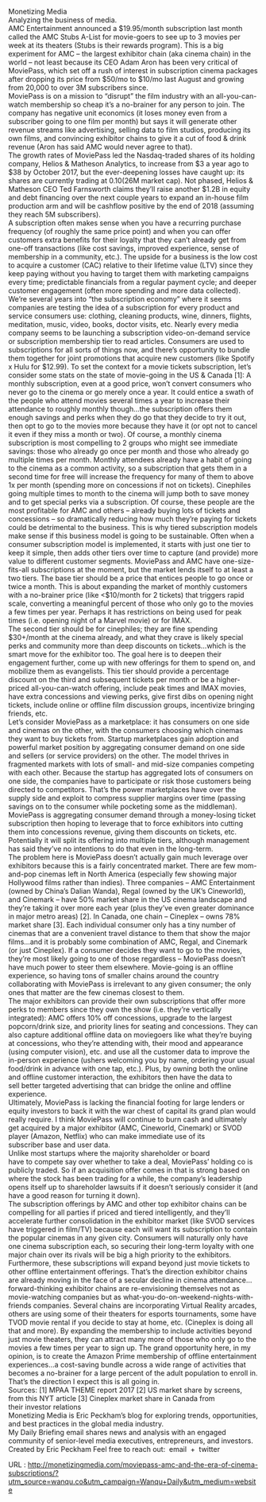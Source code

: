   Monetizing Media  
    Analyzing the business of media.  
    AMC Entertainment announced a $19.95/month subscription last month called the AMC Stubs A-List for movie-goers to see up to 3 movies per week at its theaters (Stubs is their rewards program). This is a big experiment for AMC – the largest exhibitor chain (aka cinema chain) in the world – not least because its CEO Adam Aron has been very critical of MoviePass, which set off a rush of interest in subscription cinema packages after dropping its price from $50/mo to $10/mo last August and growing from 20,000 to over 3M subscribers since.  
    MoviePass is on a mission to “disrupt” the film industry with an all-you-can-watch membership so cheap it’s a no-brainer for any person to join. The company has negative unit economics (it loses money even from a subscriber going to one film per month) but says it will generate other revenue streams like advertising, selling data to film studios, producing its own films, and convincing exhibitor chains to give it a cut of food & drink revenue (Aron has said AMC would never agree to that).  
    The growth rates of MoviePass led the Nasdaq-traded shares of its holding company, Helios & Matheson Analytics, to increase from $3 a year ago to $38 by October 2017, but the ever-deepening losses have caught up: its shares are currently trading at $0.10 ($26M market cap). Not phased, Helios & Matheson CEO Ted Farnsworth claims they’ll raise another $1.2B in equity and debt financing over the next couple years to expand an in-house film production arm and will be cashflow positive by the end of 2018 (assuming they reach 5M subscribers).  
    A subscription often makes sense when you have a recurring purchase frequency (of roughly the same price point) and when you can offer customers extra benefits for their loyalty that they can’t already get from one-off transactions (like cost savings, improved experience, sense of membership in a community, etc.). The upside for a business is the low cost to acquire a customer (CAC) relative to their lifetime value (LTV) since they keep paying without you having to target them with marketing campaigns every time; predictable financials from a regular payment cycle; and deeper customer engagement (often more spending and more data collected).  
    We’re several years into “the subscription economy” where it seems companies are testing the idea of a subscription for every product and service consumers use: clothing, cleaning products, wine, dinners, flights, meditation, music, video, books, doctor visits, etc. Nearly every media company seems to be launching a subscription video-on-demand service or subscription membership tier to read articles. Consumers are used to subscriptions for all sorts of things now, and there’s opportunity to bundle them together for joint promotions that acquire new customers (like Spotify x Hulu for $12.99).  
    To set the context for a movie tickets subscription, let’s consider some stats on the state of movie-going in the US & Canada [1]:  
    A monthly subscription, even at a good price, won’t convert consumers who never go to the cinema or go merely once a year. It could entice a swath of the people who attend movies several times a year to increase their attendance to roughly monthly though…the subscription offers them enough savings and perks when they do go that they decide to try it out, then opt to go to the movies more because they have it (or opt not to cancel it even if they miss a month or two).  
    Of course, a monthly cinema subscription is most compelling to 2 groups who might see immediate savings: those who already go once per month and those who already go multiple times per month. Monthly attendees already have a habit of going to the cinema as a common activity, so a subscription that gets them in a second time for free will increase the frequency for many of them to above 1x per month (spending more on concessions if not on tickets).  
    Cinephiles going multiple times to month to the cinema will jump both to save money and to get special perks via a subscription. Of course, these people are the most profitable for AMC and others – already buying lots of tickets and concessions – so dramatically reducing how much they’re paying for tickets could be detrimental to the business.  
    This is why tiered subscription models make sense if this business model is going to be sustainable. Often when a consumer subscription model is implemented, it starts with just one tier to keep it simple, then adds other tiers over time to capture (and provide) more value to different customer segments. MoviePass and AMC have one-size-fits-all subscriptions at the moment, but the market lends itself to at least a two tiers. The base tier should be a price that entices people to go once or twice a month. This is about expanding the market of monthly customers with a no-brainer price (like <$10/month for 2 tickets) that triggers rapid scale, converting a meaningful percent of those who only go to the movies a few times per year. Perhaps it has restrictions on being used for peak times (i.e. opening night of a Marvel movie) or for IMAX.  
    The second tier should be for cinephiles; they are fine spending $30+/month at the cinema already, and what they crave is likely special perks and community more than deep discounts on tickets…which is the smart move for the exhibitor too. The goal here is to deepen their engagement further, come up with new offerings for them to spend on, and mobilize them as evangelists. This tier should provide a percentage discount on the third and subsequent tickets per month or be a higher-priced all-you-can-watch offering, include peak times and IMAX movies, have extra concessions and viewing perks, give first dibs on opening night tickets, include online or offline film discussion groups, incentivize bringing friends, etc.  
    Let’s consider MoviePass as a marketplace: it has consumers on one side and cinemas on the other, with the consumers choosing which cinemas they want to buy tickets from. Startup marketplaces gain adoption and powerful market position by aggregating consumer demand on one side and sellers (or service providers) on the other. The model thrives in fragmented markets with lots of small- and mid-size companies competing with each other. Because the startup has aggregated lots of consumers on one side, the companies have to participate or risk those customers being directed to competitors. That’s the power marketplaces have over the supply side and exploit to compress supplier margins over time (passing savings on to the consumer while pocketing some as the middleman). MoviePass is aggregating consumer demand through a money-losing ticket subscription then hoping to leverage that to force exhibitors into cutting them into concessions revenue, giving them discounts on tickets, etc. Potentially it will split its offering into multiple tiers, although management has said they’ve no intentions to do that even in the long-term.  
    The problem here is MoviePass doesn’t actually gain much leverage over exhibitors because this is a fairly concentrated market. There are few mom-and-pop cinemas left in North America (especially few showing major Hollywood films rather than indies). Three companies – AMC Entertainment (owned by China’s Dalian Wanda), Regal (owned by the UK’s Cineworld), and Cinemark – have 50% market share in the US cinema landscape and they’re taking it over more each year (plus they’ve even greater dominance in major metro areas) [2]. In Canada, one chain – Cineplex – owns 78% market share [3]. Each individual consumer only has a tiny number of cinemas that are a convenient travel distance to them that show the major films…and it is probably some combination of AMC, Regal, and Cinemark (or just Cineplex). If a consumer decides they want to go to the movies, they’re most likely going to one of those regardless – MoviePass doesn’t have much power to steer them elsewhere. Movie-going is an offline experience, so having tons of smaller chains around the country collaborating with MoviePass is irrelevant to any given consumer; the only ones that matter are the few cinemas closest to them.  
    The major exhibitors can provide their own subscriptions that offer more perks to members since they own the show (i.e. they’re vertically integrated): AMC offers 10% off concessions, upgrade to the largest popcorn/drink size, and priority lines for seating and concessions. They can also capture additional offline data on moviegoers like what they’re buying at concessions, who they’re attending with, their mood and appearance (using computer vision), etc. and use all the customer data to improve the in-person experience (ushers welcoming you by name, ordering your usual food/drink in advance with one tap, etc.). Plus, by owning both the online and offline customer interaction, the exhibitors then have the data to sell better targeted advertising that can bridge the online and offline experience.  
    Ultimately, MoviePass is lacking the financial footing for large lenders or equity investors to back it with the war chest of capital its grand plan would really require. I think MoviePass will continue to burn cash and ultimately get acquired by a major exhibitor (AMC, Cineworld, Cinemark) or SVOD player (Amazon, Netflix) who can make immediate use of its subscriber base and user data.  
    Unlike most startups where the majority shareholder or board have to compete say over whether to take a deal, MoviePass’ holding co is publicly traded. So if an acquisition offer comes in that is strong based on where the stock has been trading for a while, the company’s leadership opens itself up to shareholder lawsuits if it doesn’t seriously consider it (and have a good reason for turning it down).  
    The subscription offerings by AMC and other top exhibitor chains can be compelling for all parties if priced and tiered intelligently, and they’ll accelerate further consolidation in the exhibitor market (like SVOD services have triggered in film/TV) because each will want its subscription to contain the popular cinemas in any given city. Consumers will naturally only have one cinema subscription each, so securing their long-term loyalty with one major chain over its rivals will be big a high priority to the exhibitors.  
    Furthermore, these subscriptions will expand beyond just movie tickets to other offline entertainment offerings. That’s the direction exhibitor chains are already moving in the face of a secular decline in cinema attendance…forward-thinking exhibitor chains are re-envisioning themselves not as movie-watching companies but as what-you-do-on-weekend-nights-with-friends companies. Several chains are incorporating Virtual Reality arcades, others are using some of their theaters for esports tournaments, some have TVOD movie rental if you decide to stay at home, etc. (Cineplex is doing all that and more). By expanding the membership to include activities beyond just movie theaters, they can attract many more of those who only go to the movies a few times per year to sign up. The grand opportunity here, in my opinion, is to create the Amazon Prime membership of offline entertainment experiences…a cost-saving bundle across a wide range of activities that becomes a no-brainer for a large percent of the adult population to enroll in. That’s the direction I expect this is all going in.  
    Sources:
[1] MPAA THEME report 2017
[2] US market share by screens, from this NYT article
[3] Cineplex market share in Canada from their investor relations  
    Monetizing Media is Eric Peckham’s blog for exploring trends, opportunities, and best practices in the global media industry.  
    My Daily Briefing email shares news and analysis with an engaged community of senior-level media executives, entrepreneurs, and investors.  
    Created by Eric Peckham
Feel free to reach out:  email  +  twitter  
    
  URL : http://monetizingmedia.com/moviepass-amc-and-the-era-of-cinema-subscriptions/?utm_source=wanqu.co&utm_campaign=Wanqu+Daily&utm_medium=website